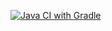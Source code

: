 [![Java CI with Gradle](https://github.com/Kotemako/CashBackHacker_1.1/actions/workflows/gradle.yml/badge.svg?branch=JUnit4)](https://github.com/Kotemako/CashBackHacker_1.1/actions/workflows/gradle.yml)